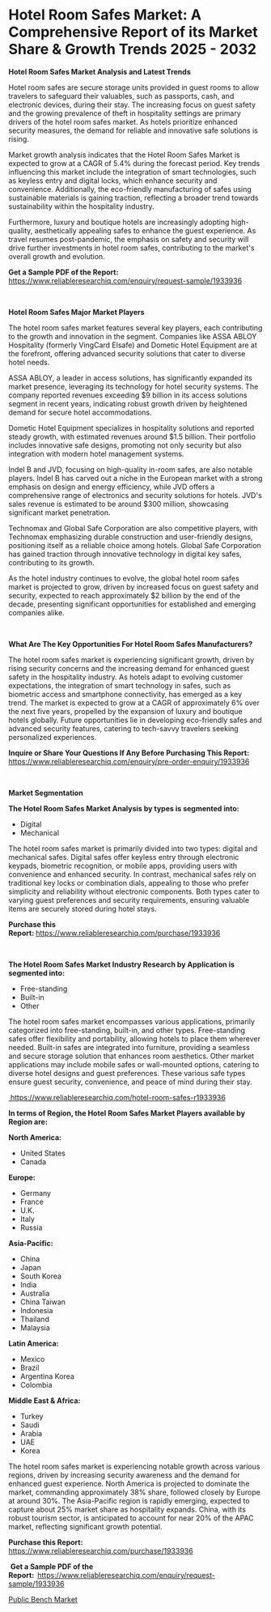 <p><h1>Hotel Room Safes Market: A Comprehensive Report of its Market Share & Growth Trends 2025 - 2032</h1></p><p><strong>Hotel Room Safes Market Analysis and Latest Trends</strong></p>
<p><p>Hotel room safes are secure storage units provided in guest rooms to allow travelers to safeguard their valuables, such as passports, cash, and electronic devices, during their stay. The increasing focus on guest safety and the growing prevalence of theft in hospitality settings are primary drivers of the hotel room safes market. As hotels prioritize enhanced security measures, the demand for reliable and innovative safe solutions is rising.</p><p>Market growth analysis indicates that the Hotel Room Safes Market is expected to grow at a CAGR of 5.4% during the forecast period. Key trends influencing this market include the integration of smart technologies, such as keyless entry and digital locks, which enhance security and convenience. Additionally, the eco-friendly manufacturing of safes using sustainable materials is gaining traction, reflecting a broader trend towards sustainability within the hospitality industry.</p><p>Furthermore, luxury and boutique hotels are increasingly adopting high-quality, aesthetically appealing safes to enhance the guest experience. As travel resumes post-pandemic, the emphasis on safety and security will drive further investments in hotel room safes, contributing to the market's overall growth and evolution.</p></p>
<p><strong>Get a Sample PDF of the Report:&nbsp;</strong> <a href="https://www.reliableresearchiq.com/enquiry/request-sample/1933936?utm_campaign=2101&utm_medium=2&utm_source=Github&utm_content=ia&utm_term=09022025&utm_id=hotel-room-safes">https://www.reliableresearchiq.com/enquiry/request-sample/1933936</a></p>
<p>&nbsp;</p>
<p><strong>Hotel Room Safes Major Market Players</strong></p>
<p><p>The hotel room safes market features several key players, each contributing to the growth and innovation in the segment. Companies like ASSA ABLOY Hospitality (formerly VingCard Elsafe) and Dometic Hotel Equipment are at the forefront, offering advanced security solutions that cater to diverse hotel needs.</p><p>ASSA ABLOY, a leader in access solutions, has significantly expanded its market presence, leveraging its technology for hotel security systems. The company reported revenues exceeding $9 billion in its access solutions segment in recent years, indicating robust growth driven by heightened demand for secure hotel accommodations.</p><p>Dometic Hotel Equipment specializes in hospitality solutions and reported steady growth, with estimated revenues around $1.5 billion. Their portfolio includes innovative safe designs, promoting not only security but also integration with modern hotel management systems.</p><p>Indel B and JVD, focusing on high-quality in-room safes, are also notable players. Indel B has carved out a niche in the European market with a strong emphasis on design and energy efficiency, while JVD offers a comprehensive range of electronics and security solutions for hotels. JVD's sales revenue is estimated to be around $300 million, showcasing significant market penetration.</p><p>Technomax and Global Safe Corporation are also competitive players, with Technomax emphasizing durable construction and user-friendly designs, positioning itself as a reliable choice among hotels. Global Safe Corporation has gained traction through innovative technology in digital key safes, contributing to its growth.</p><p>As the hotel industry continues to evolve, the global hotel room safes market is projected to grow, driven by increased focus on guest safety and security, expected to reach approximately $2 billion by the end of the decade, presenting significant opportunities for established and emerging companies alike.</p></p>
<p>&nbsp;</p>
<p><strong>What Are The Key Opportunities For Hotel Room Safes Manufacturers?</strong></p>
<p><p>The hotel room safes market is experiencing significant growth, driven by rising security concerns and the increasing demand for enhanced guest safety in the hospitality industry. As hotels adapt to evolving customer expectations, the integration of smart technology in safes, such as biometric access and smartphone connectivity, has emerged as a key trend. The market is expected to grow at a CAGR of approximately 6% over the next five years, propelled by the expansion of luxury and boutique hotels globally. Future opportunities lie in developing eco-friendly safes and advanced security features, catering to tech-savvy travelers seeking personalized experiences.</p></p>
<p><strong>Inquire or Share Your Questions If Any Before Purchasing This Report:</strong> <a href="https://www.reliableresearchiq.com/enquiry/pre-order-enquiry/1933936?utm_campaign=2101&utm_medium=2&utm_source=Github&utm_content=ia&utm_term=09022025&utm_id=hotel-room-safes">https://www.reliableresearchiq.com/enquiry/pre-order-enquiry/1933936</a></p>
<p>&nbsp;</p>
<p><strong>Market Segmentation</strong></p>
<p><strong>The Hotel Room Safes Market Analysis by types is segmented into:</strong></p>
<p><ul><li>Digital</li><li>Mechanical</li></ul></p>
<p><p>The hotel room safes market is primarily divided into two types: digital and mechanical safes. Digital safes offer keyless entry through electronic keypads, biometric recognition, or mobile apps, providing users with convenience and enhanced security. In contrast, mechanical safes rely on traditional key locks or combination dials, appealing to those who prefer simplicity and reliability without electronic components. Both types cater to varying guest preferences and security requirements, ensuring valuable items are securely stored during hotel stays.</p></p>
<p><strong>Purchase this Report:&nbsp;</strong><a href="https://www.reliableresearchiq.com/purchase/1933936?utm_campaign=2101&utm_medium=2&utm_source=Github&utm_content=ia&utm_term=09022025&utm_id=hotel-room-safes">https://www.reliableresearchiq.com/purchase/1933936</a></p>
<p>&nbsp;</p>
<p><strong>The Hotel Room Safes Market Industry Research by Application is segmented into:</strong></p>
<p><ul><li>Free-standing</li><li>Built-in</li><li>Other</li></ul></p>
<p><p>The hotel room safes market encompasses various applications, primarily categorized into free-standing, built-in, and other types. Free-standing safes offer flexibility and portability, allowing hotels to place them wherever needed. Built-in safes are integrated into furniture, providing a seamless and secure storage solution that enhances room aesthetics. Other market applications may include mobile safes or wall-mounted options, catering to diverse hotel designs and guest preferences. These various safe types ensure guest security, convenience, and peace of mind during their stay.</p></p>
<p><a href="https://www.reliableresearchiq.com/hotel-room-safes-r1933936?utm_campaign=2101&utm_medium=2&utm_source=Github&utm_content=ia&utm_term=09022025&utm_id=hotel-room-safes">&nbsp;https://www.reliableresearchiq.com/hotel-room-safes-r1933936</a></p>
<p><strong>In terms of Region, the Hotel Room Safes Market Players available by Region are:</strong></p>
<p>
    <p> <strong> North America: </strong>
        <ul>
            <li>United States</li>
            <li>Canada</li>
        </ul>
        </p> 
    <p> <strong> Europe: </strong>
        <ul>
            <li>Germany</li>
            <li>France</li>
            <li>U.K.</li>
            <li>Italy</li>
            <li>Russia</li>
        </ul>
        </p> 
    <p> <strong> Asia-Pacific: </strong>
        <ul>
            <li>China</li>
            <li>Japan</li>
            <li>South Korea</li>
            <li>India</li>
            <li>Australia</li>
            <li>China Taiwan</li>
            <li>Indonesia</li>
            <li>Thailand</li>
            <li>Malaysia</li>
        </ul>
        </p> 
    <p> <strong> Latin America: </strong>
        <ul>
            <li>Mexico</li>
            <li>Brazil</li>
            <li>Argentina Korea</li>
            <li>Colombia</li>
        </ul>
        </p> 
    <p> <strong> Middle East & Africa: </strong>
        <ul>
            <li>Turkey</li>
            <li>Saudi</li>
            <li>Arabia</li>
            <li>UAE</li>
            <li>Korea</li>
        </ul>
    </p>
    </p>
<p><p>The hotel room safes market is experiencing notable growth across various regions, driven by increasing security awareness and the demand for enhanced guest experience. North America is projected to dominate the market, commanding approximately 38% share, followed closely by Europe at around 30%. The Asia-Pacific region is rapidly emerging, expected to capture about 25% market share as hospitality expands. China, with its robust tourism sector, is anticipated to account for near 20% of the APAC market, reflecting significant growth potential.</p></p>
<p><strong>Purchase this Report: </strong><a href="https://www.reliableresearchiq.com/purchase/1933936?utm_campaign=2101&utm_medium=2&utm_source=Github&utm_content=ia&utm_term=09022025&utm_id=hotel-room-safes">https://www.reliableresearchiq.com/purchase/1933936</a></p>
<p>&nbsp;<strong>Get a Sample PDF of the Report:&nbsp;&nbsp;</strong><a href="https://www.reliableresearchiq.com/enquiry/request-sample/1933936?utm_campaign=2101&utm_medium=2&utm_source=Github&utm_content=ia&utm_term=09022025&utm_id=hotel-room-safes">https://www.reliableresearchiq.com/enquiry/request-sample/1933936</a></p>
<p><strong></strong></p>
<p><p><a href="https://github.com/SanjidaMahmud54/Market-Research-Report-List-1/blob/main/public-bench-market.md?utm_campaign=2101&utm_medium=2&utm_source=Github&utm_content=ia&utm_term=09022025&utm_id=hotel-room-safes">Public Bench Market</a></p></p>